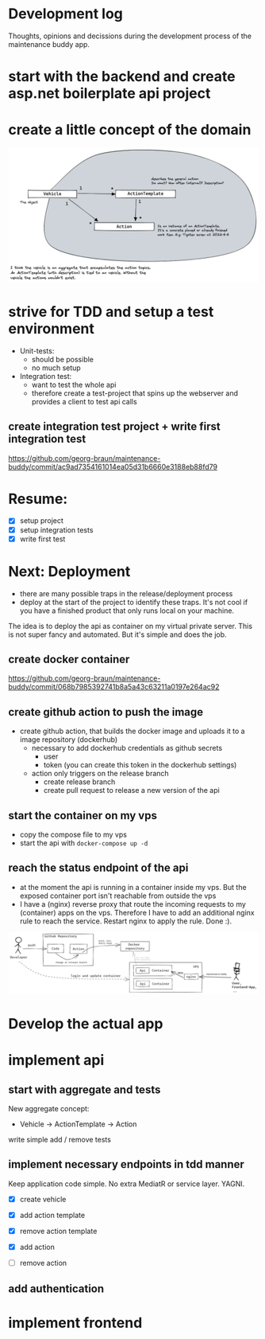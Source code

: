 # Development log

Thoughts, opinions and decissions during the development process of the maintenance buddy app.



# start with the backend and create asp.net boilerplate api project
# create a little concept of the domain

![](images/2022-08-06-maintenance-domain-concept.excalidraw.png)

# strive for TDD and setup a test environment
- Unit-tests: 
  - should be possible
  - no much setup
- Integration test: 
  - want to test the whole api
  - therefore create a test-project that spins up the webserver and provides a client to test api calls

## create integration test project + write first integration test

https://github.com/georg-braun/maintenance-buddy/commit/ac9ad7354161014ea05d31b6660e3188eb88fd79

# Resume:
- [x] setup project
- [x] setup integration tests
- [x] write first test

# Next: Deployment
- there are many possible traps in the release/deployment process
- deploy at the start of the project to identify these traps. It's not cool if you have a finished product that only runs local on your machine.

The idea is to deploy the api as container on my virtual private server. This is not super fancy and automated. But it's simple and does the job.


## create docker container
https://github.com/georg-braun/maintenance-buddy/commit/068b7985392741b8a5a43c63211a0197e264ac92


## create github action to push the image
- create github action, that builds the docker image and uploads it to a image repository (dockerhub)
  - necessary to add dockerhub credentials as github secrets
    - user
    - token (you can create this token in the dockerhub settings)
  - action only triggers on the release branch
    - create release branch
    - create pull request to release a new version of the api

## start the container on my vps
- copy the compose file to my vps
- start the api with `docker-compose up -d`

## reach the status endpoint of the api
- at the moment the api is running in a container inside my vps. But the exposed container port isn't reachable from outside the vps
- I have a (nginx) reverse proxy that route the incoming requests to my (container) apps on the vps. Therefore I have to add an additional nginx rule to reach the service. Restart nginx to apply the rule. Done :).

![](images/2022-08-07-deployment-and-operation-process.excalidraw.png)


# Develop the actual app

# implement api

## start with aggregate and tests

New aggregate concept:
- Vehicle -> ActionTemplate -> Action

write simple add / remove tests

## implement necessary endpoints in tdd manner

Keep application code simple. No extra MediatR or service layer. YAGNI.

- [x] create vehicle
- [x] add action template
- [x] remove action template
- [x] add action
- [ ] remove action


## add authentication

# implement frontend